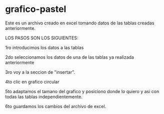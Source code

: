 # grafico-pastel

Este es un archivo creado en excel tomando datos de las tablas creadas anteriormente.
 
 LOS PASOS SON LOS SIGUIENTES:
 
 1ro 
 introducimos los datos a las tablas 
 
 2do
 seleccionamos los datos de una de las tablas ya realizada anteriormente
 
 3ro
 voy a la seccion de "insertar".
 
 4to
 clic en grafico circular
 
 5to
 adaptamos el tamano del grafico y posiciono donde lo quiero y asi con todas las tablas independientemente.
 
 6to
 guardamos los cambios del archivo de excel.
 

